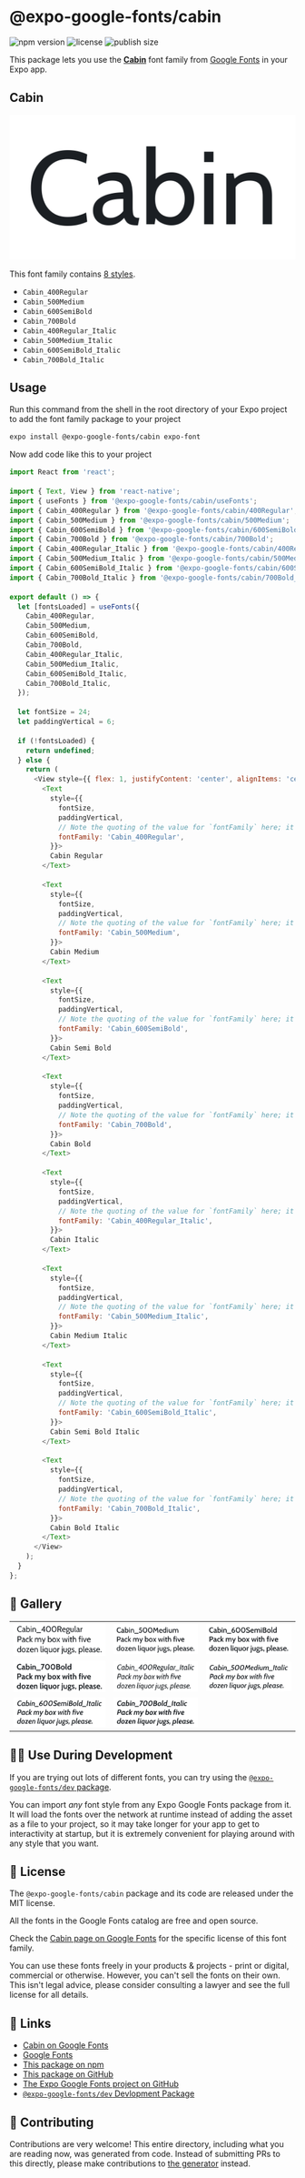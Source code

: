 # @expo-google-fonts/cabin

![npm version](https://flat.badgen.net/npm/v/@expo-google-fonts/cabin)
![license](https://flat.badgen.net/github/license/expo/google-fonts)
![publish size](https://flat.badgen.net/packagephobia/install/@expo-google-fonts/cabin)

This package lets you use the [**Cabin**](https://fonts.google.com/specimen/Cabin) font family from [Google Fonts](https://fonts.google.com/) in your Expo app.

## Cabin

![Cabin](./font-family.png)

This font family contains [8 styles](#-gallery).

- `Cabin_400Regular`
- `Cabin_500Medium`
- `Cabin_600SemiBold`
- `Cabin_700Bold`
- `Cabin_400Regular_Italic`
- `Cabin_500Medium_Italic`
- `Cabin_600SemiBold_Italic`
- `Cabin_700Bold_Italic`

## Usage

Run this command from the shell in the root directory of your Expo project to add the font family package to your project
```sh
expo install @expo-google-fonts/cabin expo-font
```

Now add code like this to your project
```js
import React from 'react';

import { Text, View } from 'react-native';
import { useFonts } from '@expo-google-fonts/cabin/useFonts';
import { Cabin_400Regular } from '@expo-google-fonts/cabin/400Regular';
import { Cabin_500Medium } from '@expo-google-fonts/cabin/500Medium';
import { Cabin_600SemiBold } from '@expo-google-fonts/cabin/600SemiBold';
import { Cabin_700Bold } from '@expo-google-fonts/cabin/700Bold';
import { Cabin_400Regular_Italic } from '@expo-google-fonts/cabin/400Regular_Italic';
import { Cabin_500Medium_Italic } from '@expo-google-fonts/cabin/500Medium_Italic';
import { Cabin_600SemiBold_Italic } from '@expo-google-fonts/cabin/600SemiBold_Italic';
import { Cabin_700Bold_Italic } from '@expo-google-fonts/cabin/700Bold_Italic';

export default () => {
  let [fontsLoaded] = useFonts({
    Cabin_400Regular,
    Cabin_500Medium,
    Cabin_600SemiBold,
    Cabin_700Bold,
    Cabin_400Regular_Italic,
    Cabin_500Medium_Italic,
    Cabin_600SemiBold_Italic,
    Cabin_700Bold_Italic,
  });

  let fontSize = 24;
  let paddingVertical = 6;

  if (!fontsLoaded) {
    return undefined;
  } else {
    return (
      <View style={{ flex: 1, justifyContent: 'center', alignItems: 'center' }}>
        <Text
          style={{
            fontSize,
            paddingVertical,
            // Note the quoting of the value for `fontFamily` here; it expects a string!
            fontFamily: 'Cabin_400Regular',
          }}>
          Cabin Regular
        </Text>

        <Text
          style={{
            fontSize,
            paddingVertical,
            // Note the quoting of the value for `fontFamily` here; it expects a string!
            fontFamily: 'Cabin_500Medium',
          }}>
          Cabin Medium
        </Text>

        <Text
          style={{
            fontSize,
            paddingVertical,
            // Note the quoting of the value for `fontFamily` here; it expects a string!
            fontFamily: 'Cabin_600SemiBold',
          }}>
          Cabin Semi Bold
        </Text>

        <Text
          style={{
            fontSize,
            paddingVertical,
            // Note the quoting of the value for `fontFamily` here; it expects a string!
            fontFamily: 'Cabin_700Bold',
          }}>
          Cabin Bold
        </Text>

        <Text
          style={{
            fontSize,
            paddingVertical,
            // Note the quoting of the value for `fontFamily` here; it expects a string!
            fontFamily: 'Cabin_400Regular_Italic',
          }}>
          Cabin Italic
        </Text>

        <Text
          style={{
            fontSize,
            paddingVertical,
            // Note the quoting of the value for `fontFamily` here; it expects a string!
            fontFamily: 'Cabin_500Medium_Italic',
          }}>
          Cabin Medium Italic
        </Text>

        <Text
          style={{
            fontSize,
            paddingVertical,
            // Note the quoting of the value for `fontFamily` here; it expects a string!
            fontFamily: 'Cabin_600SemiBold_Italic',
          }}>
          Cabin Semi Bold Italic
        </Text>

        <Text
          style={{
            fontSize,
            paddingVertical,
            // Note the quoting of the value for `fontFamily` here; it expects a string!
            fontFamily: 'Cabin_700Bold_Italic',
          }}>
          Cabin Bold Italic
        </Text>
      </View>
    );
  }
};

```

## 🔡 Gallery


||||
|-|-|-|
|![Cabin_400Regular](.//400Regular/Cabin_400Regular.ttf.png)|![Cabin_500Medium](.//500Medium/Cabin_500Medium.ttf.png)|![Cabin_600SemiBold](.//600SemiBold/Cabin_600SemiBold.ttf.png)||
|![Cabin_700Bold](.//700Bold/Cabin_700Bold.ttf.png)|![Cabin_400Regular_Italic](.//400Regular_Italic/Cabin_400Regular_Italic.ttf.png)|![Cabin_500Medium_Italic](.//500Medium_Italic/Cabin_500Medium_Italic.ttf.png)||
|![Cabin_600SemiBold_Italic](.//600SemiBold_Italic/Cabin_600SemiBold_Italic.ttf.png)|![Cabin_700Bold_Italic](.//700Bold_Italic/Cabin_700Bold_Italic.ttf.png)|||


## 👩‍💻 Use During Development

If you are trying out lots of different fonts, you can try using the [`@expo-google-fonts/dev` package](https://github.com/freeboub/google-fonts/tree/master/font-packages/dev#readme).

You can import *any* font style from any Expo Google Fonts package from it. It will load the fonts
over the network at runtime instead of adding the asset as a file to your project, so it may take longer
for your app to get to interactivity at startup, but it is extremely convenient
for playing around with any style that you want.

## 📖 License

The `@expo-google-fonts/cabin` package and its code are released under the MIT license.

All the fonts in the Google Fonts catalog are free and open source.

Check the [Cabin page on Google Fonts](https://fonts.google.com/specimen/Cabin) for the specific license of this font family.

You can use these fonts freely in your products & projects - print or digital, commercial or otherwise. However, you can't sell the fonts on their own. This isn't legal advice, please consider consulting a lawyer and see the full license for all details.

## 🔗 Links

- [Cabin on Google Fonts](https://fonts.google.com/specimen/Cabin)
- [Google Fonts](https://fonts.google.com/)
- [This package on npm](https://www.npmjs.com/package/@expo-google-fonts/cabin)
- [This package on GitHub](https://github.com/freeboub/google-fonts/tree/master/font-packages/cabin)
- [The Expo Google Fonts project on GitHub](https://github.com/freeboub/google-fonts)
- [`@expo-google-fonts/dev` Devlopment Package](https://github.com/freeboub/google-fonts/tree/master/font-packages/dev)

## 🤝 Contributing

Contributions are very welcome! This entire directory, including what you are reading now, was generated from code. Instead of submitting PRs to this directly, please make contributions to [the generator](https://github.com/freeboub/google-fonts/tree/master/packages/generator) instead.
